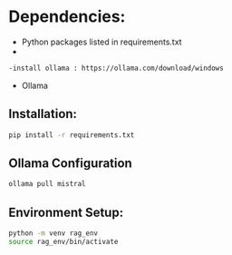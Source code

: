 # Dependencies:
- Python packages listed in requirements.txt
- 
```bash
-install ollama : https://ollama.com/download/windows
```
- Ollama

## Installation:
```bash 
pip install -r requirements.txt
```
## Ollama Configuration 
```bash 
ollama pull mistral
```

## Environment Setup:
```bash
python -m venv rag_env
source rag_env/bin/activate
```
